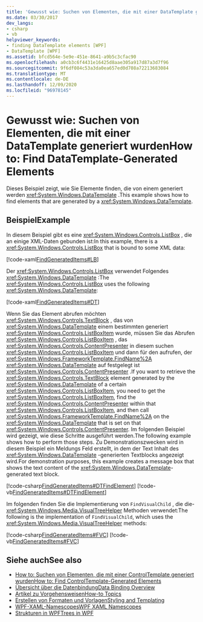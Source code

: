 ```yaml
---
title: 'Gewusst wie: Suchen von Elementen, die mit einer DataTemplate generiert wurden'
ms.date: 03/30/2017
dev_langs:
- csharp
- vb
helpviewer_keywords:
- finding DataTemplate elements [WPF]
- DataTemplate [WPF]
ms.assetid: bfcd564e-5e9e-451e-8641-a9b5c3cfac90
ms.openlocfilehash: a0cb3c6f4431e16425d8aae305a917d87a3d7f96
ms.sourcegitcommit: 9f6df084c53a3da0ea657ed0d708a72213683084
ms.translationtype: MT
ms.contentlocale: de-DE
ms.lasthandoff: 12/09/2020
ms.locfileid: "96978145"
---
```

# <a name="how-to-find-datatemplate-generated-elements"></a><span data-ttu-id="720ac-102">Gewusst wie: Suchen von Elementen, die mit einer DataTemplate generiert wurden</span><span class="sxs-lookup"><span data-stu-id="720ac-102">How to: Find DataTemplate-Generated Elements</span></span>
<span data-ttu-id="720ac-103">Dieses Beispiel zeigt, wie Sie Elemente finden, die von einem generiert werden <xref:System.Windows.DataTemplate> .</span><span class="sxs-lookup"><span data-stu-id="720ac-103">This example shows how to find elements that are generated by a <xref:System.Windows.DataTemplate>.</span></span>  
  
## <a name="example"></a><span data-ttu-id="720ac-104">Beispiel</span><span class="sxs-lookup"><span data-stu-id="720ac-104">Example</span></span>  
 <span data-ttu-id="720ac-105">In diesem Beispiel gibt es eine <xref:System.Windows.Controls.ListBox> , die an einige XML-Daten gebunden ist:</span><span class="sxs-lookup"><span data-stu-id="720ac-105">In this example, there is a <xref:System.Windows.Controls.ListBox> that is bound to some XML data:</span></span>  
  
 [!code-xaml[FindGeneratedItems#LB](~/samples/snippets/csharp/VS_Snippets_Wpf/FindGeneratedItems/CSharp/Window1.xaml#lb)]  
  
 <span data-ttu-id="720ac-106">Der <xref:System.Windows.Controls.ListBox> verwendet Folgendes <xref:System.Windows.DataTemplate> :</span><span class="sxs-lookup"><span data-stu-id="720ac-106">The <xref:System.Windows.Controls.ListBox> uses the following <xref:System.Windows.DataTemplate>:</span></span>  
  
 [!code-xaml[FindGeneratedItems#DT](~/samples/snippets/csharp/VS_Snippets_Wpf/FindGeneratedItems/CSharp/Window1.xaml#dt)]  
  
 <span data-ttu-id="720ac-107">Wenn Sie das Element abrufen möchten <xref:System.Windows.Controls.TextBlock> , das von <xref:System.Windows.DataTemplate> einem bestimmten generiert <xref:System.Windows.Controls.ListBoxItem> wurde, müssen Sie das Abrufen <xref:System.Windows.Controls.ListBoxItem> , das <xref:System.Windows.Controls.ContentPresenter> in diesem suchen <xref:System.Windows.Controls.ListBoxItem> und dann für den aufrufen, der <xref:System.Windows.FrameworkTemplate.FindName%2A> <xref:System.Windows.DataTemplate> auf festgelegt ist <xref:System.Windows.Controls.ContentPresenter> .</span><span class="sxs-lookup"><span data-stu-id="720ac-107">If you want to retrieve the <xref:System.Windows.Controls.TextBlock> element generated by the <xref:System.Windows.DataTemplate> of a certain <xref:System.Windows.Controls.ListBoxItem>, you need to get the <xref:System.Windows.Controls.ListBoxItem>, find the <xref:System.Windows.Controls.ContentPresenter> within that <xref:System.Windows.Controls.ListBoxItem>, and then call <xref:System.Windows.FrameworkTemplate.FindName%2A> on the <xref:System.Windows.DataTemplate> that is set on that <xref:System.Windows.Controls.ContentPresenter>.</span></span> <span data-ttu-id="720ac-108">Im folgenden Beispiel wird gezeigt, wie diese Schritte ausgeführt werden.</span><span class="sxs-lookup"><span data-stu-id="720ac-108">The following example shows how to perform those steps.</span></span> <span data-ttu-id="720ac-109">Zu Demonstrationszwecken wird in diesem Beispiel ein Meldungs Feld erstellt, in dem der Text Inhalt des <xref:System.Windows.DataTemplate> -generierten Textblocks angezeigt wird.</span><span class="sxs-lookup"><span data-stu-id="720ac-109">For demonstration purposes, this example creates a message box that shows the text content of the <xref:System.Windows.DataTemplate>-generated text block.</span></span>  
  
 [!code-csharp[FindGeneratedItems#DTFindElement](~/samples/snippets/csharp/VS_Snippets_Wpf/FindGeneratedItems/CSharp/Window1.xaml.cs#dtfindelement)]
 [!code-vb[FindGeneratedItems#DTFindElement](~/samples/snippets/visualbasic/VS_Snippets_Wpf/FindGeneratedItems/VisualBasic/Window1.xaml.vb#dtfindelement)]  
  
 <span data-ttu-id="720ac-110">Im folgenden finden Sie die Implementierung von `FindVisualChild` , die die- <xref:System.Windows.Media.VisualTreeHelper> Methoden verwendet:</span><span class="sxs-lookup"><span data-stu-id="720ac-110">The following is the implementation of `FindVisualChild`, which uses the <xref:System.Windows.Media.VisualTreeHelper> methods:</span></span>  
  
 [!code-csharp[FindGeneratedItems#FVC](~/samples/snippets/csharp/VS_Snippets_Wpf/FindGeneratedItems/CSharp/Window1.xaml.cs#fvc)]
 [!code-vb[FindGeneratedItems#FVC](~/samples/snippets/visualbasic/VS_Snippets_Wpf/FindGeneratedItems/VisualBasic/Window1.xaml.vb#fvc)]  
  
## <a name="see-also"></a><span data-ttu-id="720ac-111">Siehe auch</span><span class="sxs-lookup"><span data-stu-id="720ac-111">See also</span></span>

- [<span data-ttu-id="720ac-112">How to: Suchen von Elementen, die mit einer ControlTemplate generiert wurden</span><span class="sxs-lookup"><span data-stu-id="720ac-112">How to: Find ControlTemplate-Generated Elements</span></span>](../controls/how-to-find-controltemplate-generated-elements.md)
- [<span data-ttu-id="720ac-113">Übersicht über die Datenbindung</span><span class="sxs-lookup"><span data-stu-id="720ac-113">Data Binding Overview</span></span>](/dotnet/desktop-wpf/data/data-binding-overview)
- [<span data-ttu-id="720ac-114">Artikel zu Vorgehensweisen</span><span class="sxs-lookup"><span data-stu-id="720ac-114">How-to Topics</span></span>](data-binding-how-to-topics.md)
- [<span data-ttu-id="720ac-115">Erstellen von Formaten und Vorlagen</span><span class="sxs-lookup"><span data-stu-id="720ac-115">Styling and Templating</span></span>](/dotnet/desktop-wpf/fundamentals/styles-templates-overview)
- [<span data-ttu-id="720ac-116">WPF-XAML-Namescopes</span><span class="sxs-lookup"><span data-stu-id="720ac-116">WPF XAML Namescopes</span></span>](../advanced/wpf-xaml-namescopes.md)
- [<span data-ttu-id="720ac-117">Strukturen in WPF</span><span class="sxs-lookup"><span data-stu-id="720ac-117">Trees in WPF</span></span>](../advanced/trees-in-wpf.md)
